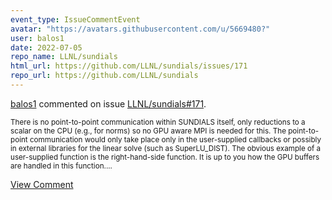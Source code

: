 ```yaml
---
event_type: IssueCommentEvent
avatar: "https://avatars.githubusercontent.com/u/5669480?"
user: balos1
date: 2022-07-05
repo_name: LLNL/sundials
html_url: https://github.com/LLNL/sundials/issues/171
repo_url: https://github.com/LLNL/sundials
---
```


<a href='https://github.com/balos1' target='_blank'>balos1</a> commented on issue <a href='https://github.com/LLNL/sundials/issues/171' target='_blank'>LLNL/sundials#171</a>.

<small>There is no point-to-point communication within SUNDIALS itself, only reductions to a scalar on the CPU (e.g., for norms) so no GPU aware MPI is needed for this.  The point-to-point communication would only take place only in the user-supplied callbacks or possibly in external libraries for the linear solve (such as SuperLU_DIST). The obvious example of a user-supplied function is the right-hand-side function.  It is up to you how the GPU buffers are handled in this function....</small>

<a href='https://github.com/LLNL/sundials/issues/171' target='_blank'>View Comment</a>